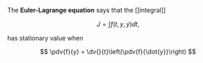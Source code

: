 The **Euler-Lagrange equation** says that the [[integral]]

$$
J = \int f(t, y, \dot{y}) \dd{t},
$$

has stationary value when

$$
\pdv{f}{y} = \dv{}{t}\left(\pdv{f}{\dot{y}}\right)
$$
